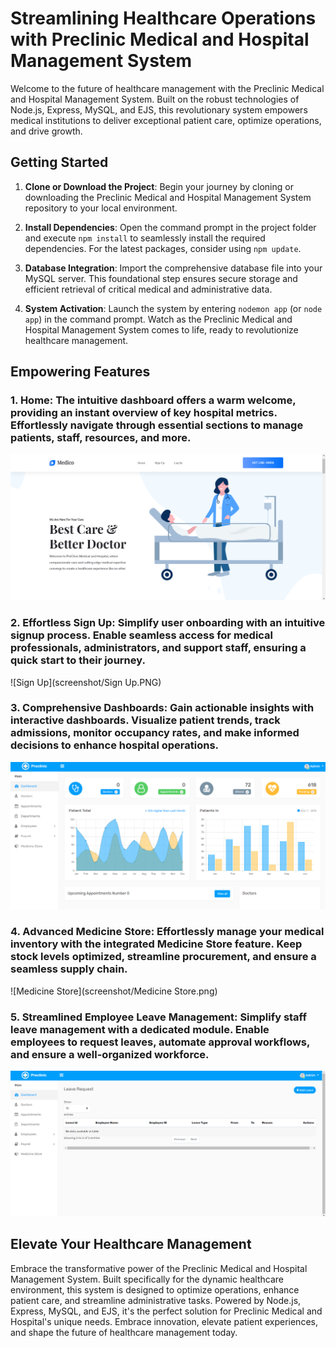 # Streamlining Healthcare Operations with Preclinic Medical and Hospital Management System

Welcome to the future of healthcare management with the Preclinic Medical and Hospital Management System. Built on the robust technologies of Node.js, Express, MySQL, and EJS, this revolutionary system empowers medical institutions to deliver exceptional patient care, optimize operations, and drive growth.

## Getting Started

1. **Clone or Download the Project**: Begin your journey by cloning or downloading the Preclinic Medical and Hospital Management System repository to your local environment.

2. **Install Dependencies**: Open the command prompt in the project folder and execute `npm install` to seamlessly install the required dependencies. For the latest packages, consider using `npm update`.

3. **Database Integration**: Import the comprehensive database file into your MySQL server. This foundational step ensures secure storage and efficient retrieval of critical medical and administrative data.

4. **System Activation**: Launch the system by entering `nodemon app` (or `node app`) in the command prompt. Watch as the Preclinic Medical and Hospital Management System comes to life, ready to revolutionize healthcare management.

## Empowering Features

### 1. **Home**: The intuitive dashboard offers a warm welcome, providing an instant overview of key hospital metrics. Effortlessly navigate through essential sections to manage patients, staff, resources, and more.

![Home](screenshot/Home.png)

### 2. **Effortless Sign Up**: Simplify user onboarding with an intuitive signup process. Enable seamless access for medical professionals, administrators, and support staff, ensuring a quick start to their journey.

![Sign Up](screenshot/Sign Up.PNG)

### 3. **Comprehensive Dashboards**: Gain actionable insights with interactive dashboards. Visualize patient trends, track admissions, monitor occupancy rates, and make informed decisions to enhance hospital operations.

![Dash Board](screenshot/Dashboard.png)

### 4. **Advanced Medicine Store**: Effortlessly manage your medical inventory with the integrated Medicine Store feature. Keep stock levels optimized, streamline procurement, and ensure a seamless supply chain.

![Medicine Store](screenshot/Medicine Store.png)

### 5. **Streamlined Employee Leave Management**: Simplify staff leave management with a dedicated module. Enable employees to request leaves, automate approval workflows, and ensure a well-organized workforce.

![Employee Leave Management](screenshot/Leave.png)

## Elevate Your Healthcare Management

Embrace the transformative power of the Preclinic Medical and Hospital Management System. Built specifically for the dynamic healthcare environment, this system is designed to optimize operations, enhance patient care, and streamline administrative tasks. Powered by Node.js, Express, MySQL, and EJS, it's the perfect solution for Preclinic Medical and Hospital's unique needs. Embrace innovation, elevate patient experiences, and shape the future of healthcare management today.
